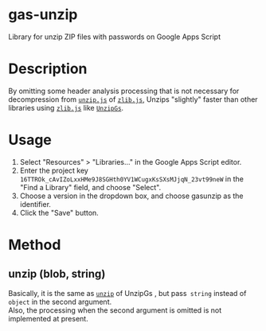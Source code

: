 gas-unzip
=========

Library for unzip ZIP files with passwords on Google Apps Script

# Description

By omitting some header analysis processing that is not necessary for decompression from [`unzip.js`](https://github.com/imaya/zlib.js/blob/develop/src/unzip.js) of [`zlib.js`](https://github.com/imaya/zlib.js), Unzips "slightly" faster than other libraries using [`zlib.js`](https://github.com/imaya/zlib.js) like [`UnzipGs`](https://github.com/tanaikech/UnzipGs).

# Usage

1. Select "Resources" > "Libraries..." in the Google Apps Script
editor.
2. Enter the project key `16TTROk_cAvIZoLxxHMe9J8SGHth0YV1WCugxKsSXsMJjqN_23vt99neW` in the "Find a Library" field, and choose "Select". 
3. Choose a version in the dropdown box, and choose gasunzip as the
identifier. 
4. Click the "Save" button.

# Method
## unzip (blob, string)
Basically, it is the same as [`unzip`](https://github.com/tanaikech/UnzipGs#unzip) of UnzipGs , but pass` string` instead of `object` in the second argument. \
Also, the processing when the second argument is omitted is not implemented at present.
